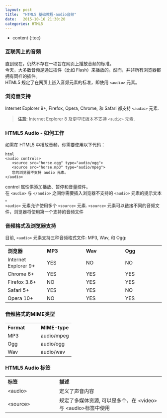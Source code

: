 ```yaml
---
layout: post
title:  "HTML5 基础教程-audio音频"
date:   2015-10-16 21:30:20
categories: HTML5
---
```


* content
{:toc}

### 互联网上的音频

直到现在，仍然不存在一项旨在网页上播放音频的标准。  
今天，大多数音频是通过插件（比如 Flash）来播放的。然而，并非所有浏览器都拥有同样的插件。  
HTML5 规定了在网页上嵌入音频元素的标准，即使用 `<audio>` 元素。

### 浏览器支持


Internet Explorer 9+, Firefox, Opera, Chrome, 和 Safari 都支持 `<audio>` 元素.
> **注意:** Internet Explorer 8 及更早IE版本不支持 `<audio>` 元素.

### HTML5 Audio - 如何工作

如需在 HTML5 中播放音频，你需要使用以下代码：

    html
    <audio controls>
       <source src="horse.ogg" type="audio/ogg">
       <source src="horse.mp3" type="audio/mpeg">
       您的浏览器不支持 audio 元素。
    </audio>


control 属性供添加播放、暂停和音量控件。  
在 `<audio>` 与 `</audio>` 之间你需要插入浏览器不支持的 `<audio>` 元素的提示文本 。  
`<audio>` 元素允许使用多个 `<source>` 元素. `<source>` 元素可以链接不同的音频文件，浏览器将使用第一个支持的音频文件

### 音频格式及浏览器支持

目前, `<audio>` 元素支持三种音频格式文件: MP3, Wav, 和 Ogg:

<table> <tbody><tr> <th width="25%" align="left">浏览器</th> <th width="25%" align="left">MP3</th> <th width="25%" align="left">Wav</th> <th width="25%" align="left">Ogg</th> </tr> <tr> <td>Internet Explorer 9+</td> <td>YES</td> <td>NO</td> <td>NO</td> </tr> <tr> <td>Chrome 6+</td> <td>YES</td> <td>YES</td> <td>YES</td> </tr> <tr> <td>Firefox 3.6+</td> <td>NO</td> <td>YES</td> <td>YES</td> </tr> <tr> <td>Safari 5+</td> <td>YES</td> <td>YES</td> <td>NO</td> </tr> <tr> <td>Opera 10+</td> <td>NO</td> <td>YES</td> <td>YES</td> </tr> </tbody></table>

### 音频格式的MIME类型

<table> <tbody><tr> <th width="50%" align="left">Format</th> <th width="50%" align="left">MIME-type</th> </tr> <tr> <td>MP3</td> <td>audio/mpeg</td> </tr> <tr> <td>Ogg</td> <td>audio/ogg</td> </tr> <tr> <td>Wav</td> <td>audio/wav</td> </tr> </tbody></table>

### HTML5 Audio 标签

<table> <tbody><tr> <th align="left" width="150">标签</th> <th align="left">描述</th> </tr> <tr> <td>&lt;audio&gt;</td> <td>定义了声音内容</td> </tr> <tr> <td>&lt;source&gt;</td> <td>规定了多媒体资源, 可以是多个，在 &lt;video&gt; 与 &lt;audio&gt;标签中使用</td> </tr> </tbody></table>